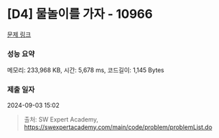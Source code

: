 # [D4] 물놀이를 가자 - 10966 

[문제 링크](https://swexpertacademy.com/main/code/problem/problemDetail.do?contestProbId=AXWXMZta-PsDFAST) 

### 성능 요약

메모리: 233,968 KB, 시간: 5,678 ms, 코드길이: 1,145 Bytes

### 제출 일자

2024-09-03 15:02



> 출처: SW Expert Academy, https://swexpertacademy.com/main/code/problem/problemList.do